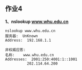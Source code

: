 ## 作业4
**1、nslookup www.whu.edu.cn**
```
nslookup www.whu.edu.cn
服务器:  UnKnown
Address:  192.168.1.1

非权威应答:
名称:    www.whu.edu.cn
Addresses:  2001:250:4001:1::1001
          202.114.64.200
